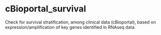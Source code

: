 # cBioportal_survival
Check for survival stratification, among clinical data (cBioportal), based on expression/amplification of key genes identified in RNAseq data.
